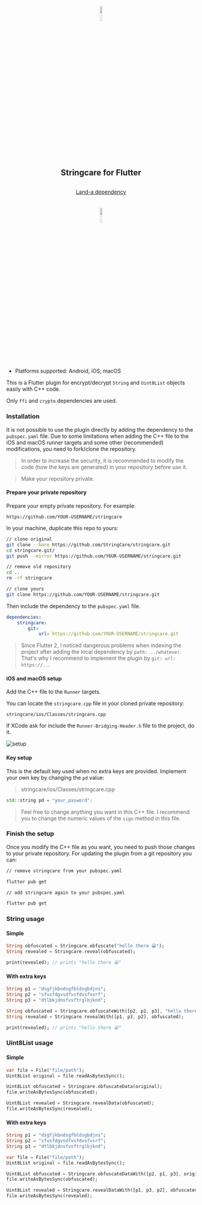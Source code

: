 
<p align="center"><img width="10%" vspace="10" src="https://github.com/StringCare/stringcare/raw/master/images/ic_launcher/res/mipmap-xxxhdpi/ic_launcher.png"></p>

<h2 align="center" style="margin-bottom:30px" vspace="20">Stringcare for Flutter</h2>
<p align="center"><a href="https://landa-app.com/">Land-a dependency</a></p>
<p align="center"><img width="10%" vspace="20" src="https://github.com/StringCare/AndroidLibrary/raw/develop/white.png"></p>


- Platforms supported: Android, iOS, macOS

This is a Flutter plugin for encrypt/decrypt `String` and `Uint8List` objects easily with C++ code. 

Only `ffi` and `crypto` dependencies are used.

### Installation

It is not possible to use the plugin directly by adding the dependency to the `pubspec.yaml` file.
Due to some limitations when adding the C++ file to the iOS and macOS runner targets and some other (recommended) modifications, you need to fork/clone the repository.

> In order to increase the security, it is recommended to modify the code (how the keys are generated) in your repository before use it.

> Make your repository private.

#### Prepare your private repository

Prepare your empty private repository. For example:

```
https://github.com/YOUR-USERNAME/stringcare
```

In your machine, duplicate this repo to yours:

```bash
// clone original
git clone --bare https://github.com/StringCare/stringcare.git
cd stringcare.git/
git push --mirror https://github.com/YOUR-USERNAME/stringcare.git

// remove old repository
cd ..
rm -rf stringcare

// clone yours
git clone https://github.com/YOUR-USERNAME/stringcare.git
```

Then include the dependency to the `pubspec.yaml` file.

```yaml
dependencies:
    stringcare:
        git:
            url: https://github.com/YOUR-USERNAME/stringcare.git
```

> Since Flutter 2, I noticed dangerous problems when indexing the project after adding the local dependency by `path: ../whatever`. That's why I recommend to implement the plugin by `git: url: https://..`.

#### iOS and macOS setup

Add the C++ file to the `Runner` targets.

You can locate the `stringcare.cpp` file in your cloned private repository:

```
stringcare/ios/Classes/stringcare.cpp
```

If XCode ask for include the `Runner-Bridging-Header.h` file to the project, do it.

![setup](https://github.com/StringCare/stringcare/raw/master/images/ios_macos_setup.png?raw=true)

#### Key setup

This is the default key used when no extra keys are provided.
Implement your own key by changing the `pd` value:

> stringcare/ios/Classes/stringcare.cpp

```cpp
std::string pd = "your_pasword";
```

> Feel free to change anything you want in this C++ file. I recommend you to change the numeric values of the `sign` method in this file.

### Finish the setup

Once you modify the C++ file as you want, you need to push those changes to your private repository. For updating the plugin from a git repository you can:

```bash
// remove stringcare from your pubspec.yaml

flutter pub get

// add stringcare again to your pubspec.yaml

flutter pub get
```

### String usage 

#### Simple

```dart
String obfuscated = Stringcare.obfuscate("hello there 😀");
String revealed = Stringcare.reveal(obfuscated);

print(revealed); // prints "hello there 😀"
```

#### With extra keys
```dart
String p1 = "dsgfjkbndsgfbldsgbdjns";
String p2 = "sfvsfdgvsdfvsfdvsfvsrf";
String p3 = "dtlbkjdnsfvsftrglbjknd";

String obfuscated = Stringcare.obfuscateWith([p2, p1, p3], "hello there 😀");
String revealed = Stringcare.revealWith([p1, p3, p2], obfuscated);

print(revealed); // prints "hello there 😀"
```

### Uint8List usage 

#### Simple

```dart
var file = File("file/path");
Uint8List original = file.readAsBytesSync(); 

Uint8List obfuscated = Stringcare.obfuscateData(original);
file.writeAsBytesSync(obfuscated);

Uint8List revealed = Stringcare.revealData(obfuscated);
file.writeAsBytesSync(revealed);
```

#### With extra keys
```dart
String p1 = "dsgfjkbndsgfbldsgbdjns";
String p2 = "sfvsfdgvsdfvsfdvsfvsrf";
String p3 = "dtlbkjdnsfvsftrglbjknd";

var file = File("file/path");
Uint8List original = file.readAsBytesSync(); 

Uint8List obfuscated = Stringcare.obfuscateDataWith([p2, p1, p3], original);
file.writeAsBytesSync(obfuscated);

Uint8List revealed = Stringcare.revealDataWith([p1, p3, p2], obfuscated);
file.writeAsBytesSync(revealed);
```

